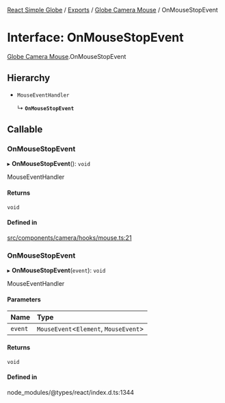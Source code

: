 [React Simple Globe](../README.md) / [Exports](../modules.md) / [Globe Camera Mouse](../modules/Globe_Camera_Mouse.md) / OnMouseStopEvent

# Interface: OnMouseStopEvent

[Globe Camera Mouse](../modules/Globe_Camera_Mouse.md).OnMouseStopEvent

## Hierarchy

- `MouseEventHandler`

  ↳ **`OnMouseStopEvent`**

## Callable

### OnMouseStopEvent

▸ **OnMouseStopEvent**(): `void`

MouseEventHandler

#### Returns

`void`

#### Defined in

[src/components/camera/hooks/mouse.ts:21](https://github.com/Gaushao/d3-react-globe/blob/636f719/src/components/camera/hooks/mouse.ts#L21)

### OnMouseStopEvent

▸ **OnMouseStopEvent**(`event`): `void`

MouseEventHandler

#### Parameters

| Name | Type |
| :------ | :------ |
| `event` | `MouseEvent`<`Element`, `MouseEvent`\> |

#### Returns

`void`

#### Defined in

node_modules/@types/react/index.d.ts:1344
